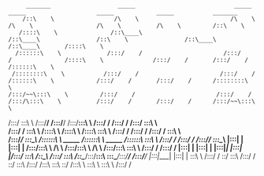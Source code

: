 








         _______                   _____                            _____                    _____                    _____            _____           _______         
        /::\    \                 /\    \                          /\    \                  /\    \                  /\    \          /\    \         /::\    \        
       /::::\    \               /::\____\                        /::\____\                /::\    \                /::\____\        /::\____\       /::::\    \       
      /::::::\    \             /:::/    /                       /:::/    /               /::::\    \              /:::/    /       /:::/    /      /::::::\    \      
     /::::::::\    \           /:::/    /                       /:::/    /               /::::::\    \            /:::/    /       /:::/    /      /::::::::\    \     
    /:::/~~\:::\    \         /:::/    /                       /:::/    /               /:::/\:::\    \          /:::/    /       /:::/    /      /:::/~~\:::\    \    
   /:::/    \:::\    \       /:::/____/                       /:::/____/               /:::/__\:::\    \        /:::/    /       /:::/    /      /:::/    \:::\    \   
  /:::/    / \:::\    \     /::::\    \                      /::::\    \              /::::\   \:::\    \      /:::/    /       /:::/    /      /:::/    / \:::\    \  
 /:::/____/   \:::\____\   /::::::\    \   _____            /::::::\    \   _____    /::::::\   \:::\    \    /:::/    /       /:::/    /      /:::/____/   \:::\____\ 
|:::|    |     |:::|    | /:::/\:::\    \ /\    \          /:::/\:::\    \ /\    \  /:::/\:::\   \:::\    \  /:::/    /       /:::/    /      |:::|    |     |:::|    |
|:::|____|     |:::|    |/:::/  \:::\    /::\____\        /:::/  \:::\    /::\____\/:::/__\:::\   \:::\____\/:::/____/       /:::/____/       |:::|____|     |:::|    |
 \:::\    \   /:::/    / \::/    \:::\  /:::/    /        \::/    \:::\  /:::/    /\:::\   \:::\   \::/    /\:::\    \       \:::\    \        \:::\    \   /:::/    / 
                                                                                                                                                                       
